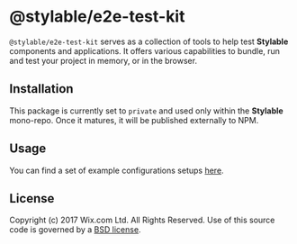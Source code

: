 # @stylable/e2e-test-kit

<!-- [![npm version](https://img.shields.io/npm/v/@stylable/e2e-test-kit.svg)](https://www.npmjs.com/package/@stylable/e2e-test-kit) -->

`@stylable/e2e-test-kit` serves as a collection of tools to help test **Stylable** components and applications. It offers various capabilities to bundle, run and test your project in memory, or in the browser.

## Installation
This package is currently set to `private` and used only within the **Stylable** mono-repo. Once it matures, it will be published externally to NPM.

## Usage

You can find a set of example configurations setups [here](./packages/stylable-webpack-plugin/test/e2e).

## License

Copyright (c) 2017 Wix.com Ltd. All Rights Reserved. Use of this source code is governed by a [BSD license](./LICENSE).

